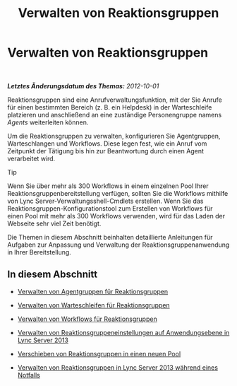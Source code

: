 ﻿---
title: Verwalten von Reaktionsgruppen
TOCTitle: Verwalten von Reaktionsgruppen
ms:assetid: 5a804d7d-3c1a-4647-a0e0-d5c4c8c23b73
ms:mtpsurl: https://technet.microsoft.com/de-de/library/Gg520996(v=OCS.15)
ms:contentKeyID: 49294104
ms.date: 05/19/2016
mtps_version: v=OCS.15
ms.translationtype: HT
---

# Verwalten von Reaktionsgruppen

 

_**Letztes Änderungsdatum des Themas:** 2012-10-01_

Reaktionsgruppen sind eine Anrufverwaltungsfunktion, mit der Sie Anrufe für einen bestimmten Bereich (z. B. ein Helpdesk) in der Warteschleife platzieren und anschließend an eine zuständige Personengruppe namens *Agents* weiterleiten können.

Um die Reaktionsgruppen zu verwalten, konfigurieren Sie Agentgruppen, Warteschlangen und Workflows. Diese legen fest, wie ein Anruf vom Zeitpunkt der Tätigung bis hin zur Beantwortung durch einen Agent verarbeitet wird.


> [!TIP]
> Wenn Sie über mehr als 300&nbsp;Workflows in einem einzelnen Pool Ihrer Reaktionsgruppenbereitstellung verfügen, sollten Sie die Workflows mithilfe von Lync Server-Verwaltungsshell-Cmdlets erstellen. Wenn Sie das Reaktionsgruppen-Konfigurationstool zum Erstellen von Workflows für einen Pool mit mehr als 300&nbsp;Workflows verwenden, wird für das Laden der Webseite sehr viel Zeit benötigt.



Die Themen in diesem Abschnitt beinhalten detaillierte Anleitungen für Aufgaben zur Anpassung und Verwaltung der Reaktionsgruppenanwendung in Ihrer Bereitstellung.

## In diesem Abschnitt

  - [Verwalten von Agentgruppen für Reaktionsgruppen](lync-server-2013-managing-response-group-agent-groups.md)

  - [Verwalten von Warteschleifen für Reaktionsgruppen](lync-server-2013-managing-response-group-queues.md)

  - [Verwalten von Workflows für Reaktionsgruppen](lync-server-2013-managing-response-group-workflows.md)

  - [Verwalten von Reaktionsgruppeneinstellungen auf Anwendungsebene in Lync Server 2013](lync-server-2013-managing-application-level-response-group-settings.md)

  - [Verschieben von Reaktionsgruppen in einen neuen Pool](lync-server-2013-moving-response-groups-to-a-new-pool.md)

  - [Verwalten von Reaktionsgruppen in Lync Server 2013 während eines Notfalls](lync-server-2013-managing-response-groups-during-a-disaster.md)


